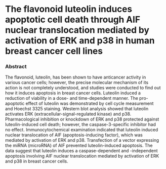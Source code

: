 # The flavonoid luteolin induces apoptotic cell death through AIF nuclear translocation mediated by activation of ERK and p38 in human breast cancer cell lines

### Abstract

The flavonoid, luteolin, has been shown to have anticancer activity in various cancer cells; however, the precise molecular mechanism of its action is not completely understood, and studies were conducted to find out how it induces apoptosis in breast cancer cells. Luteolin induced a reduction of viability in a dose- and time-dependent manner. The pro-apoptotic effect of luteolin was demonstrated by cell cycle measurement and Hoechst 3325 staining. Western blot analysis showed that luteolin activates ERK (extracellular-signal-regulated kinase) and p38. Pharmacological inhibition or knockdown of ERK and p38 protected against luteolin-induced cell death; however, the caspase-3-specific inhibitor had no effect. Immunocytochemical examination indicated that luteolin induced nuclear translocation of AIF (apoptosis-inducing factor), which was mediated by activation of ERK and p38. Transfection of a vector expressing the miRNA (microRNA) of AIF prevented luteolin-induced apoptosis. The data suggest that luteolin induces a caspase-dependent and -independent apoptosis involving AIF nuclear translocation mediated by activation of ERK and p38 in breast cancer cells.